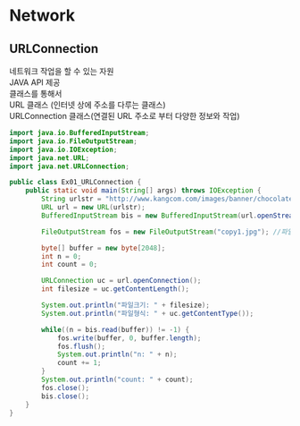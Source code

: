 # Network

## URLConnection
네트워크 작업을 할 수 있는 자원 <br>
JAVA API 제공 <br>
클래스를 통해서 <br>
URL 클래스 (인터넷 상에 주소를 다루는 클래스) <br>
URLConnection 클래스(연결된 URL 주소로 부터 다양한 정보와 작업)

```java
import java.io.BufferedInputStream;
import java.io.FileOutputStream;
import java.io.IOException;
import java.net.URL;
import java.net.URLConnection;

public class Ex01_URLConnection {
	public static void main(String[] args) throws IOException {
		String urlstr = "http://www.kangcom.com/images/banner/chocolate_150.jpg";
		URL url = new URL(urlstr);
		BufferedInputStream bis = new BufferedInputStream(url.openStream());

		FileOutputStream fos = new FileOutputStream("copy1.jpg"); //파일 생성 (프로젝트 폴더)

		byte[] buffer = new byte[2048];
		int n = 0;
		int count = 0;

		URLConnection uc = url.openConnection();
		int filesize = uc.getContentLength();

		System.out.println("파일크기: " + filesize);
		System.out.println("파일형식: " + uc.getContentType());

		while((n = bis.read(buffer)) != -1) {
			fos.write(buffer, 0, buffer.length);
			fos.flush();
			System.out.println("n: " + n);
			count += 1;
		}
		System.out.println("count: " + count);
		fos.close();
		bis.close();
	}
}
```
